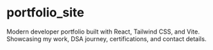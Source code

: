 # portfolio_site
Modern developer portfolio built with React, Tailwind CSS, and Vite. Showcasing my work, DSA journey, certifications, and contact details.
